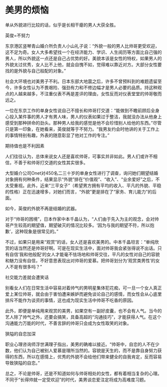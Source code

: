 # 美男的烦恼

单从外貌进行比较的话，似乎是长相干瘪的男人大获全胜。 

英俊=不努力 

东京港区竖琴青山婚介所负责人小山礼子说：“外貌一般的男人比帅哥更受欢迎，这不足为奇。女人大多希望找一个在经济能力、学识、人生阅历等方面比自己强的男人，所以外貌这一点还是自己占优势的好。美貌本该是女性的特权，如果男人的外貌太过优秀，女人比不上他，就会自愧不如，觉得难以靠近对方。大部分女性要找的是外貌与自己般配的对象。” 

社会大环境也对美男子不利。日本东部大地震之后，许多不曾预料到的难题遗留至今，许多女性认为不畏艰险、强劲有力和不修边幅才是男人必要的品质。持这种观点的人越来越多，不注重仪表不再是差评的理由，女性反而对仪表堂堂的帅哥敬而远之。 

一位在东京工作的单身女性说自己不擅长和帅哥打交道：“能做到不瞻前顾后全身心投入某件事的男人才有男人味，男人的仪表如果过于整洁，我就没办法从他身上感受到那种拼命的劲头。那种男人给我的感觉是他不会珍惜别人给他的东西。”尽管只是第一印象，在她看来，英俊就等于不努力。“我男友约会时他讲的关于工作上的事情特别有趣，外表的随意彰显了他对工作的专注。” 

期待值也是不利因素 

人们往往认为，总体来说女人还是喜欢帅哥，可事实并非如此。男人们或许不相信，不善于和帅哥打交道的女性其实很多。 

大型婚介公司Onet对450名二三十岁的单身女性进行了调查，询问她们期望结婚对象拥有何种条件，结果显示“外貌”排在“价值观”、“收入”、“业余爱好”之后，不太受重视。此外，近来“三平女子”（希望男方拥有平均的收入、平凡的外貌、平稳的性格）正在迅速增多，对她们而言，“外貌”更是排在了“家务、育儿能力”的后面。 

如今，英俊的外貌不再是结婚的武器。 

对于“帅哥的困境”，日本作家中本千晶认为，“人们由于先入为主的观念，会对帅哥产生较高的期望值，期望破灭的情况比较多。‘因为与我的期望不符，所以抱歉’，这种现象是很常见的。” 

不过，如果只是用来“观赏”的话，女人还是喜欢美男的。中本千晶坦言：“单纯欣赏的话当然还是帅哥好啊。可是在现实生活中，面对帅哥我会紧张得说不出话。只有自信‘我和他般配’的女人才能毫不怯场地和帅哥交往，平凡的女性对自己的容貌和魅力没有自信，不好意思表现出对帅哥的爱慕。把帅哥划分为‘观赏类男性’的女人不是有很多吗？” 

社交能力差就会遭笑话 

别看女人们在日常生活中容易对着帅气的男明星集体犯花痴，可一旦一个女人真正爱上某位帅哥，就会由于害怕遭来嫉妒而避免谈论自己的感情，而女性会从心底里排斥不能作为谈资的事情，这也成为现实生活中帅哥不吃香的原因。 

此外，即便是单纯用来观赏的美男，如果空有一副好皮囊，也不会有人气。当今的艺人除了帅气之外，还要会搞笑，具备高超的“沟通技巧”，才能获得人气。在这个沟通能力万能的时代，不善言辞的帅哥只会成为女性取笑的对象。 

狭隘的自恋加深 

职业心理咨询师浮世满理子指出，美男的确难以接近。“帅哥中，自恋的人不在少数，他们认为自己被别人爱慕是理所当然的。容貌是天生的，而不是靠自身努力获得的东西，所以在感情上，优秀的外貌不会给他们带来健全的自我肯定，反而容易导致狭隘的自恋。” 

总之，不论是帅哥，还是不知道如何与帅哥相处的女性，都有着相当复杂的心理。不同于“长得帅就一定受欢迎”的时代，美男谈恋爱注定将成为高难度习题。